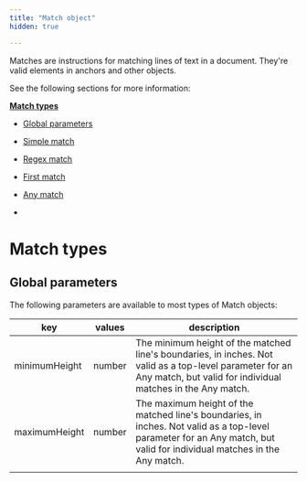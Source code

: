 ```yaml
---
title: "Match object"
hidden: true

---
```


Matches are instructions for matching lines of text in a document. They're  valid elements in anchors and other objects. 



See the following sections for more information:

[**Match types**](doc:match#match-types)

- [Global parameters](doc:anchor#global-parameters)
- [Simple match](doc:anchor#simple-match)
- [Regex match](doc:anchor#regex-match)
- [First match](doc:anchor#first-match)
- [Any match](doc:match#any-match)

- 



Match types
===

Global parameters
----

The following parameters are available to most types of Match objects:


| key           | values | description                                                  |
| ------------- | ------ | ------------------------------------------------------------ |
| minimumHeight | number | The minimum height of the matched line's boundaries, in inches. Not valid as a top-level parameter for an Any match, but valid for individual matches in the Any match. |
| maximumHeight | number | The maximum height of the matched line's boundaries, in inches.  Not valid as a top-level parameter for an Any match, but valid for individual matches in the Any match. |
|               |        |                                                              |

